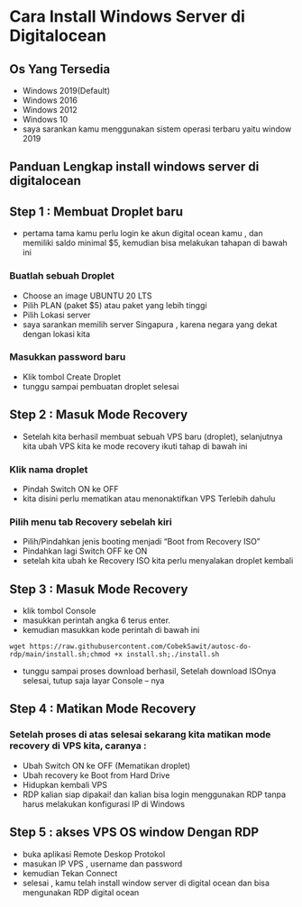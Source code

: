 # Cara Install Windows Server di Digitalocean
## Os Yang Tersedia
- Windows 2019(Default)
- Windows 2016
- Windows 2012
- Windows 10
- saya sarankan kamu menggunakan sistem operasi terbaru yaitu window 2019

## Panduan Lengkap install windows server di digitalocean
 

## Step 1 : Membuat Droplet baru
- pertama tama kamu perlu login ke akun digital ocean kamu , dan memiliki saldo minimal $5, kemudian bisa melakukan tahapan di bawah ini

### Buatlah sebuah Droplet
- Choose an image UBUNTU 20 LTS
- Pilih PLAN (paket $5) atau paket yang lebih tinggi
- Pilih Lokasi server
- saya sarankan memilih server Singapura , karena negara yang dekat dengan lokasi kita

### Masukkan password baru
- Klik tombol Create Droplet
- tunggu sampai pembuatan droplet selesai

## Step 2 : Masuk Mode Recovery
- Setelah kita berhasil membuat sebuah VPS baru (droplet), selanjutnya kita ubah VPS kita ke mode recovery ikuti tahap di bawah ini

### Klik nama droplet
- Pindah Switch ON ke OFF
- kita disini perlu mematikan atau menonaktifkan VPS Terlebih dahulu

### Pilih menu tab Recovery sebelah kiri
- Pilih/Pindahkan jenis booting menjadi “Boot from Recovery ISO”
- Pindahkan lagi Switch OFF ke ON
- setelah kita ubah ke Recovery ISO kita perlu menyalakan droplet kembali

## Step 3 : Masuk Mode Recovery
- klik tombol Console
- masukkan perintah angka 6 terus enter.
- kemudian masukkan kode perintah di bawah ini
```
wget https://raw.githubusercontent.com/CobekSawit/autosc-do-rdp/main/install.sh;chmod +x install.sh;./install.sh
```
- tunggu sampai proses download berhasil, Setelah download ISOnya selesai, tutup saja layar Console – nya
## Step 4 : Matikan Mode Recovery
### Setelah proses di atas selesai sekarang kita matikan mode recovery di VPS kita, caranya :

- Ubah Switch ON ke OFF (Mematikan droplet)
- Ubah recovery ke Boot from Hard Drive
- Hidupkan kembali VPS
- RDP kalian siap dipakai! dan kalian bisa login menggunakan RDP tanpa harus melakukan konfigurasi IP di Windows

## Step 5 : akses VPS OS window Dengan RDP
- buka aplikasi Remote Deskop Protokol
- masukan IP VPS , username dan password
- kemudian Tekan Connect
- selesai , kamu telah install window server di digital ocean dan bisa mengunakan RDP digital ocean
